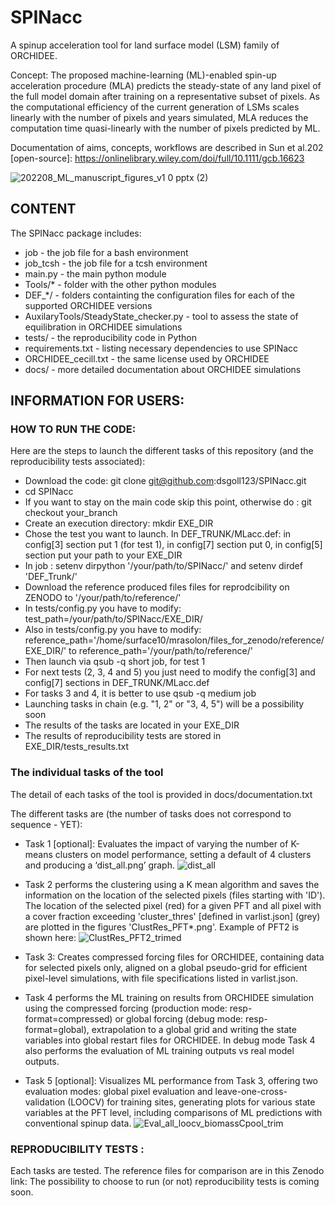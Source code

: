 # SPINacc
A spinup acceleration tool for land surface model (LSM) family of ORCHIDEE.

Concept: The proposed machine-learning (ML)-enabled spin-up acceleration procedure (MLA) predicts the steady-state of any land pixel of the full model domain after training on a representative subset of pixels. As the computational efficiency of the current generation of LSMs scales linearly with the number of pixels and years simulated, MLA reduces the computation time quasi-linearly with the number of pixels predicted by ML. 

Documentation of aims, concepts, workflows are described in Sun et al.202 [open-source]: https://onlinelibrary.wiley.com/doi/full/10.1111/gcb.16623

![202208_ML_manuscript_figures_v1 0 pptx (2)](https://user-images.githubusercontent.com/79981678/209093236-1601237a-7959-42b6-b6f1-306be1bc0b44.png)

## CONTENT
The SPINacc package includes:
* job - the job file for a bash environment
* job_tcsh - the job file for a tcsh environment
* main.py - the main python module
* Tools/* - folder with the other python modules
* DEF_*/  - folders containting the configuration files for each of the supported ORCHIDEE versions
* AuxilaryTools/SteadyState_checker.py - tool to assess the state of equilibration in ORCHIDEE simulations
* tests/ - the reproducibility code in Python
* requirements.txt - listing necessary dependencies to use SPINacc
* ORCHIDEE_cecill.txt - the same license used by ORCHIDEE
* docs/ - more detailed documentation about ORCHIDEE simulations
 
## INFORMATION FOR USERS:
### HOW TO RUN THE CODE:


Here are the steps to launch the different tasks of this repository (and the reproducibility tests associated):

* Download the code: git clone git@github.com:dsgoll123/SPINacc.git
* cd SPINacc
* If you want to stay on the main code skip this point, otherwise do : git checkout your_branch
* Create an execution directory: mkdir EXE_DIR
* Chose the test you want to launch. In DEF_TRUNK/MLacc.def: in config[3] section put 1 (for test 1), in config[7] section put 0,  in config[5] section put your path to your EXE_DIR
* In job : setenv dirpython '/your/path/to/SPINacc/' and setenv dirdef 'DEF_Trunk/'
* Download the reference produced files files for reprodcibility on ZENODO to '/your/path/to/reference/'
* In tests/config.py you have to modify: test_path=/your/path/to/SPINacc/EXE_DIR/
* Also in tests/config.py you have to modify: reference_path='/home/surface10/mrasolon/files_for_zenodo/reference/EXE_DIR/' to reference_path='/your/path/to/reference/'
* Then launch via qsub -q short job, for test 1
* For next tests (2, 3, 4 and 5) you just need to modify the config[3] and config[7] sections in DEF_TRUNK/MLacc.def 
* For tasks 3 and 4, it is better to use qsub -q medium job
* Launching tasks in chain (e.g. "1, 2" or "3, 4, 5") will be a possibility soon 
* The results of the tasks are located in your EXE_DIR
* The results of reproducibility tests are stored in EXE_DIR/tests_results.txt


### The individual tasks of the tool
The detail of each tasks of the tool is provided in docs/documentation.txt

The different tasks are (the number of tasks does not correspond to sequence - YET):
* Task 1 [optional]: Evaluates the impact of varying the number of K-means clusters on model performance, setting a default of 4 clusters and producing a ‘dist_all.png’ graph.
![dist_all](https://user-images.githubusercontent.com/79981678/197764400-deaac192-a26b-4f38-8eb1-6a0b50da65c9.png)

* Task 2 performs the clustering using a K mean algorithm and saves the information on the location of the selected pixels (files starting with 'ID'). The location of the selected pixel (red) for a given PFT and all pixel with a cover fraction exceeding 'cluster_thres' [defined in varlist.json] (grey) are plotted in the figures 'ClustRes_PFT*.png'. Example of PFT2 is shown here:
![ClustRes_PFT2_trimed](https://user-images.githubusercontent.com/79981678/197765127-05ef8271-79a0-4775-803c-a1759c413376.png)

* Task 3: Creates compressed forcing files for ORCHIDEE, containing data for selected pixels only, aligned on a global pseudo-grid for efficient pixel-level simulations, with file specifications listed in varlist.json.

* Task 4 performs the ML training on results from ORCHIDEE simulation using the compressed forcing (production mode: resp-format=compressed) or global forcing (debug mode: resp-format=global), extrapolation to a global grid and writing the state variables into global restart files for ORCHIDEE. In debug mode Task 4 also performs the evaluation of ML training outputs vs real model outputs.

* Task 5 [optional]: Visualizes ML performance from Task 3, offering two evaluation modes: global pixel evaluation and leave-one-cross-validation (LOOCV) for training sites, generating plots for various state variables at the PFT level, including comparisons of ML predictions with conventional spinup data.
![Eval_all_loocv_biomassCpool_trim](https://user-images.githubusercontent.com/79981678/197768665-c868f95b-d7f4-4a2f-a942-d37c9e509596.png)


### REPRODUCIBILITY TESTS : 
Each tasks are tested. The reference files for comparison are in this Zenodo link: 
The possibility to choose to run (or not) reproducibility tests is coming soon.





